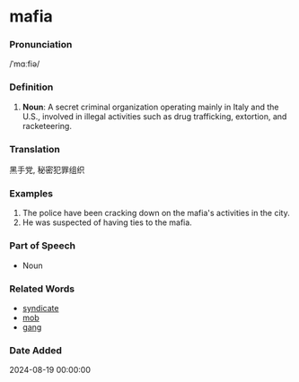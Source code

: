 # mafia
### Pronunciation
/ˈmɑːfiə/
### Definition
1. **Noun**: A secret criminal organization operating mainly in Italy and the U.S., involved in illegal activities such as drug trafficking, extortion, and racketeering.
### Translation
黑手党, 秘密犯罪组织
### Examples
1. The police have been cracking down on the mafia's activities in the city.
2. He was suspected of having ties to the mafia.
### Part of Speech
- Noun
### Related Words
- [syndicate](syndicate.md)
- [mob](mob.md)
- [gang](gang.md)
### Date Added
2024-08-19 00:00:00